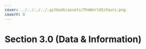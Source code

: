 ```yaml
---
cover: ../../../../.gitbook/assets/TheWorldIsYours.png
coverY: 0
---
```


# Section 3.0 (Data & Information)

